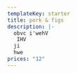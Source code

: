```yaml
---
templateKey: starter
title: pork & figs
description: |-
  obvc i'wehV
   IHV 
  ji
  hwe
prices: "12"
---
```

